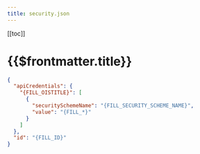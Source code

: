 ```yaml
---
title: security.json
---
```


[[toc]]

# {{$frontmatter.title}}

```json
{
  "apiCredentials": {
    "{FILL_OISTITLE}": [
      {
        "securitySchemeName": "{FILL_SECURITY_SCHEME_NAME}",
        "value": "{FILL_*}"
      }
    ]
  },
  "id": "{FILL_ID}"
}
```
